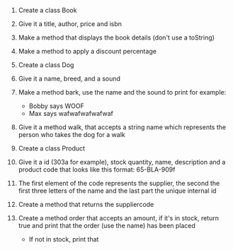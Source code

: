 1. Create a class Book
2. Give it a title, author, price and isbn
3. Make a method that displays the book details (don't use a toString)
4. Make a method to apply a discount percentage 

1. Create a class Dog
2. Give it a name, breed, and a sound
3. Make a method bark, use the name and the sound to print for example:
   - Bobby says WOOF
   - Max says wafwafwafwafwaf
4. Give it a method walk, that accepts a string name which represents the person who takes the dog for a walk

1. Create a class Product
2. Give it a id (303a for example), stock quantity, name, description and a product code that looks like this format: 65-BLA-909f
3. The first element of the code represents the supplier, the second the first three letters of the name and the last part the unique internal id
4. Create a method that returns the suppliercode
5. Create a method order that accepts an amount, if it's in stock, return true and print that the order (use the name) has been placed
    - If not in stock, print that
